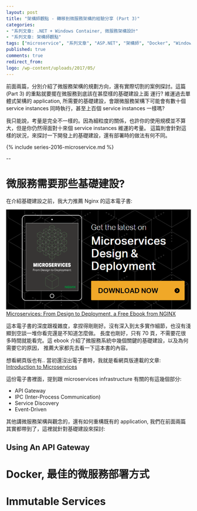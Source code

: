 ```yaml
---
layout: post
title: "架構師觀點 - 轉移到微服務架構的經驗分享 (Part 3)"
categories:
- "系列文章: .NET + Windows Container, 微服務架構設計"
- "系列文章: 架構師觀點"
tags: ["microservice", "系列文章", "ASP.NET", "架構師", "Docker", "Windows Container", "DevOps"]
published: true
comments: true
redirect_from:
logo: /wp-content/uploads/2017/05/
---
```


前面兩篇，分別介紹了微服務架構的規劃方向，還有實際切割的案例探討。這篇 (Part 3) 的重點就要擺在微服務到底該在甚麼樣的基礎建設上面
運行? 維運過去單體式架構的 application, 所需要的基礎建設，會跟微服務架構下可能會有數十個 service instances 同時執行，甚至上百個
service instances 一樣嗎?

我只能說，考量是完全不一樣的。因為細粒度的關係，也許你的使用規模並不算大，但是你仍然得面對十來個 service instances 維運的考量。
這篇則會針對這樣的狀況，來探討一下開發上的基礎建設，還有部署時的做法有何不同。

<!--more-->

{% include series-2016-microservice.md %}


--

# 微服務需要那些基礎建設?

在介紹基礎建設之前，我大力推薦 Nginx 的這本電子書:

![](2017-06-06-02-07-00.png)
[Microservices: From Design to Deployment, a Free Ebook from NGINX](https://www.nginx.com/blog/microservices-from-design-to-deployment-ebook-nginx/)

這本電子書的深度跟複雜度，拿捏得剛剛好。沒有深入到太多實作細節，也沒有淺顯到空談一堆你看完還是不知道怎麼做。
長度也剛好，只有 70 頁，不需要花很多時間就能看完。這 ebook 介紹了微服務系統中幾個關鍵的基礎建設，以及為何需要它的原因，
推薦大家都先去看一下這本書的內容。

想看網頁版也有.. 當初還沒出電子書時，我就是看網頁版連載的文章:
[Introduction to Microservices](https://www.nginx.com/blog/introduction-to-microservices/)

這份電子書裡面，提到跟 microservices infrastructure 有關的有這幾個部分:

* API Gateway
* IPC (Inter-Process Communication)
* Service Discovery
* Event-Driven

其他講微服務架構與觀念的，還有如何重構既有的 application, 我們在前面兩篇其實都帶到了，這裡就針對基礎建設來探討:


## Using An API Gateway



# Docker, 最佳的微服務部署方式

# Immutable Services

